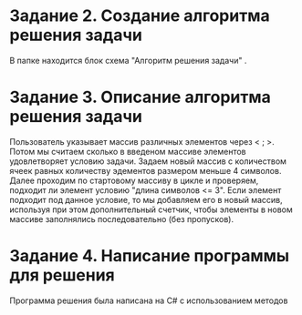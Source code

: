 # Задание 2. Создание алгоритма решения задачи
В папке находится блок схема "Алгоритм решения задачи" .

# Задание 3. Описание алгоритма решения задачи
Пользователь указывает массив различных элементов через < ; >.
Потом мы считаем сколько в введеном массиве элементов удовлетворяет условию задачи. Задаем новый массив с количеством ячеек равных количеству эдементов размером меньше 4 символов. Далее проходим по стартовому массиву в цикле и проверяем, подходит ли элемент условию "длина символов <= 3". Если элемент подходит под данное условие, то мы добавляем его в новый массив, используя при этом дополнительный счетчик, чтобы элементы в новом массиве заполнялись последовательно (без пропусков).

# Задание 4. Написание программы для решения
Программа решения была написана на C# с использованием методов

